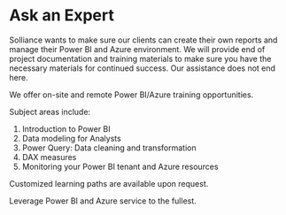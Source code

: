 # Ask an Expert

Solliance wants to make sure our clients can create their own reports and manage their Power BI and Azure environment. We will provide end of project documentation and training materials to make sure you have the necessary materials for continued success. Our assistance does not end here.

We offer on-site and remote Power BI/Azure training opportunities.

Subject areas include:

1. Introduction to Power BI
2. Data modeling for Analysts
3. Power Query: Data cleaning and transformation
4. DAX measures
5. Monitoring your Power BI tenant and Azure resources

Customized learning paths are available upon request.

Leverage Power BI and Azure service to the fullest.
